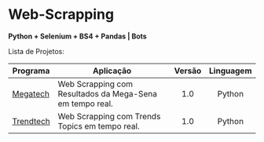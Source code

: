 # Web-Scrapping

<p><b>Python + Selenium + BS4 + Pandas | Bots</b><br/></p>

<p>Lista de Projetos:</p>

Programa            | Aplicação | Versão | Linguagem
----------------- | -------- | :---------: | :---------:
[Megatech](https://github.com/lucasbguima/Web-Scrapping/blob/master/megatech.py)  | Web Scrapping com Resultados da Mega-Sena em tempo real.| 1.0 | Python
[Trendtech](https://github.com/lucasbguima/Web-Scrapping/blob/master/trendtech.py)  | Web Scrapping com Trends Topics em tempo real. | 1.0  | Python
